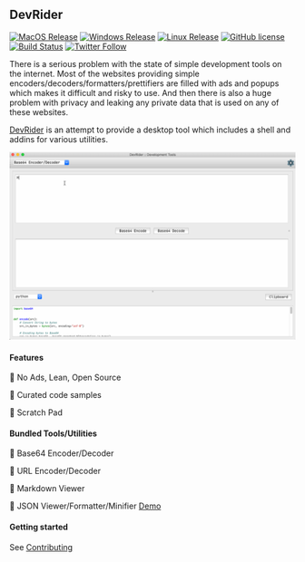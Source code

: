 ## DevRider

[![MacOS Release](https://img.shields.io/github/v/release/namuan/dev-rider-osx?label=macos)](https://github.com/namuan/dev-rider-osx/releases/latest) [![Windows Release](https://img.shields.io/github/v/release/namuan/dev-rider-win?label=windows)](https://github.com/namuan/dev-rider-win/releases/latest) [![Linux Release](https://img.shields.io/github/v/release/namuan/dev-rider?label=Linux)](https://github.com/namuan/dev-rider/releases/latest) [![GitHub license](https://img.shields.io/github/license/namuan/dev-rider.svg)](https://github.com/namuan/dev-rider/blob/master/LICENSE) [![Build Status](https://travis-ci.com/namuan/dev-rider.svg?branch=master)](https://travis-ci.org/namuan/dev-rider) [![Twitter Follow](https://img.shields.io/twitter/follow/deskriders_twt.svg?style=social&label=Follow)](https://twitter.com/deskriders_twt)

There is a serious problem with the state of simple development tools on the internet. 
Most of the websites providing simple encoders/decoders/formatters/prettifiers are filled with ads and popups which makes it difficult and risky to use.
And then there is also a huge problem with privacy and leaking any private data that is used on any of these websites.

[DevRider](https://github.com/namuan/dev-rider) is an attempt to provide a desktop tool which includes a shell and addins for various utilities.

![DevRider Cover Image](docs/images/devrider-intro-demo.gif)

#### Features

🚀 No Ads, Lean, Open Source

🚀 Curated code samples

🚀 Scratch Pad

#### Bundled Tools/Utilities

🚀 Base64 Encoder/Decoder

🚀 URL Encoder/Decoder

🚀 Markdown Viewer

🚀 JSON Viewer/Formatter/Minifier [Demo](docs/features/json-viewer.md)

#### Getting started

See [Contributing](docs/contributing.md)

